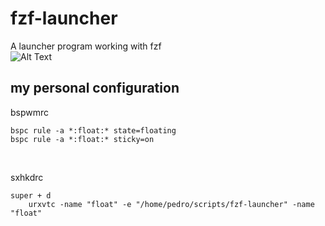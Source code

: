 # fzf-launcher

A launcher program working with fzf<br>
![Alt Text](https://user-images.githubusercontent.com/20209694/193479265-f1c309c5-ad24-4b1c-982d-151eddabc8bf.png)

## my personal configuration
bspwmrc
```
bspc rule -a *:float:* state=floating
bspc rule -a *:float:* sticky=on
```
<br>

sxhkdrc
```
super + d
	urxvtc -name "float" -e "/home/pedro/scripts/fzf-launcher" -name "float"
```
